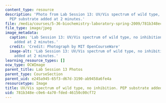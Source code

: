 ```yaml
---
content_type: resource
description: 'Photo from Lab Session 13: UV/Vis spectrum of wild type, no inhibition.
  PEP substrate added at 2 minutes.'
file: /media/courses/5-36-biochemistry-laboratory-spring-2009/781b348ec0e64a70fded46150c00cf72_Lab13_3.jpg
file_type: image/jpeg
image_metadata:
  caption: 'Lab Session 13: UV/Vis spectrum of wild type, no inhibition. PEP substrate
    added at 2 minutes.'
  credit: 'Credit: Photograph by MIT OpenCourseWare'
  image-alt: 'Lab Session 13: UV/Vis spectrum of wild type, no inhibition. PEP substrate
    added at 2 minutes.'
learning_resource_types: []
ocw_type: OCWImage
parent_title: Lab Session 13 Photos
parent_type: CourseSection
parent_uid: e245a945-65f3-d67d-3190-ab9458a6fe4a
resourcetype: Image
title: UV/Vis spectrum of wild type, no inhibition. PEP substrate added at 2 minutes
uid: 781b348e-c0e6-4a70-fded-46150c00cf72
---
```

